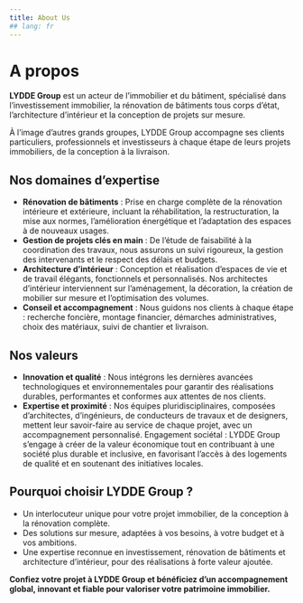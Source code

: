 ```yaml
---
title: About Us
## lang: fr
---
```

# A propos
**LYDDE Group** est un acteur de l’immobilier et du bâtiment, spécialisé dans l’investissement immobilier, la rénovation de bâtiments tous corps d’état, l’architecture d’intérieur et la conception de projets sur mesure.

À l’image d’autres grands groupes, LYDDE Group accompagne ses clients particuliers, professionnels et investisseurs à chaque étape de leurs projets immobiliers, de la conception à la livraison.

## Nos domaines d’expertise
- **Rénovation de bâtiments** : Prise en charge complète de la rénovation intérieure et extérieure, incluant la réhabilitation, la restructuration, la mise aux normes, l’amélioration énergétique et l’adaptation des espaces à de nouveaux usages.
- **Gestion de projets clés en main** : De l’étude de faisabilité à la coordination des travaux, nous assurons un suivi rigoureux, la gestion des intervenants et le respect des délais et budgets.
- **Architecture d’intérieur** : Conception et réalisation d’espaces de vie et de travail élégants, fonctionnels et personnalisés. Nos architectes d’intérieur interviennent sur l’aménagement, la décoration, la création de mobilier sur mesure et l’optimisation des volumes.
- **Conseil et accompagnement** : Nous guidons nos clients à chaque étape : recherche foncière, montage financier, démarches administratives, choix des matériaux, suivi de chantier et livraison.
## Nos valeurs
- **Innovation et qualité** : Nous intégrons les dernières avancées technologiques et environnementales pour garantir des réalisations durables, performantes et conformes aux attentes de nos clients.
- **Expertise et proximité** : Nos équipes pluridisciplinaires, composées d’architectes, d’ingénieurs, de conducteurs de travaux et de designers, mettent leur savoir-faire au service de chaque projet, avec un accompagnement personnalisé.
Engagement sociétal : LYDDE Group s’engage à créer de la valeur économique tout en contribuant à une société plus durable et inclusive, en favorisant l’accès à des logements de qualité et en soutenant des initiatives locales.

## Pourquoi choisir LYDDE Group ?
- Un interlocuteur unique pour votre projet immobilier, de la conception à la rénovation complète.
- Des solutions sur mesure, adaptées à vos besoins, à votre budget et à vos ambitions.
- Une expertise reconnue en investissement, rénovation de bâtiments et architecture d’intérieur, pour des réalisations à forte valeur ajoutée.

**Confiez votre projet à LYDDE Group et bénéficiez d’un accompagnement global, innovant et fiable pour valoriser votre patrimoine immobilier.**
